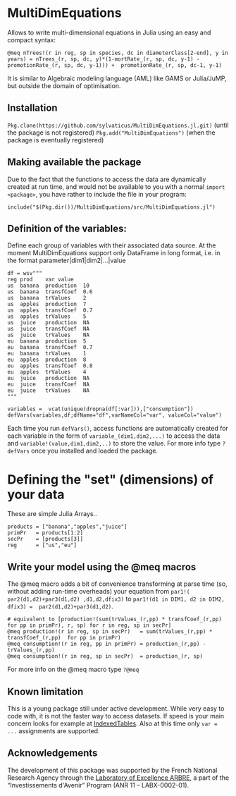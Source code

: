 # MultiDimEquations

Allows to write multi-dimensional equations in Julia using an easy and compact syntax:

```
@meq nTrees!(r in reg, sp in species, dc in diameterClass[2-end], y in years) = nTrees_(r, sp, dc, y)*(1-mortRate_(r, sp, dc, y-1) - promotionRate_(r, sp, dc, y-1))) +  promotionRate_(r, sp, dc-1, y-1)
```

It is similar to Algebraic modeling language (AML) like GAMS or Julia/JuMP, but outside the domain of optimisation.

## Installation
`Pkg.clone(https://github.com/sylvaticus/MultiDimEquations.jl.git)` (until the package is not registered)
`Pkg.add("MultiDimEquations")` (when the package is eventually registered)

## Making available the package
Due to the fact that the functions to access the data are dynamically created at run time, and would not be available to you with a normal `import <package>`, you have rather to include the file in your program:

```
include("$(Pkg.dir())/MultiDimEquations/src/MultiDimEquations.jl")
```

## Definition of the variables:

Define each group of variables with their associated data source. At the moment MultiDimEquations support only DataFrame in long format, i.e. in the format parameter|dim1|dim2|...|value

```
df = wsv"""
reg	prod	var	value
us	banana	production	10
us	banana	transfCoef	0.6
us	banana	trValues	2
us	apples	production	7
us	apples	transfCoef	0.7
us	apples	trValues	5
us	juice	production	NA
us	juice	transfCoef	NA
us	juice	trValues	NA
eu	banana	production	5
eu	banana	transfCoef	0.7
eu	banana	trValues	1
eu	apples	production	8
eu	apples	transfCoef	0.8
eu	apples	trValues	4
eu	juice	production	NA
eu	juice	transfCoef	NA
eu	juice	trValues    NA
"""

variables =  vcat(unique(dropna(df[:var])),["consumption"])
defVars(variables,df;dfName="df",varNameCol="var", valueCol="value")
```

Each time you run `defVars()`, access functions are automatically created for each variable in the form of `variable_(dim1,dim2,...)` to access the data and `variable!(value,dim1,dim2,..)` to store the value.
For more info type `?defVars` once you installed and loaded the package.


# Defining the "set" (dimensions) of your data
These are simple Julia Arrays..

```
products = ["banana","apples","juice"]
primPr   = products[1:2]
secPr    = [products[3]]
reg      = ["us","eu"]
```

## Write your model using the @meq macros

The @meq macro adds a bit of convenience transforming at parse time (so, without adding run-time overheads) your equation from `par1!( par2(d1,d2)+par3(d1,d2) ,d1,d2,dfix3)` to `par1!(d1 in DIM1, d2 in DIM2, dfix3) =  par2(d1,d2)+par3(d1,d2)`.

```
# equivalent to [production!(sum(trValues_(r,pp) * transfCoef_(r,pp)  for pp in primPr), r, sp) for r in reg, sp in secPr]
@meq production!(r in reg, sp in secPr)   = sum(trValues_(r,pp) * transfCoef_(r,pp)  for pp in primPr)
@meq consumption!(r in reg, pp in primPr) = production_(r,pp) - trValues_(r,pp)
@meq consumption!(r in reg, sp in secPr)  = production_(r, sp)
```
For more info on the @meq macro type `?@meq`

## Known limitation

This is a young package still under active development.
While very easy to code with, it is not the faster way to access datasets. If speed is your main concern looks for example at [IndexedTables](https://github.com/JuliaComputing/IndexedTables.jl).
Also at this time only `var = ...` assignments are supported.

## Acknowledgements

The development of this package was supported by the French National Research Agency through the [Laboratory of Excellence ARBRE](http://mycor.nancy.inra.fr/ARBRE/), a part of the “Investissements d'Avenir” Program (ANR 11 – LABX-0002-01).
